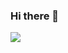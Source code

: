 ### Hi there 👋

<img align="left" src="https://github-readme-stats.vercel.app/api?username=DharmarajX24&count_private=true&show_icons=true" />

<!--
**DharmarajX24/DharmarajX24** is a ✨ _special_ ✨ repository because its `README.md` (this file) appears on your GitHub profile.

Here are some ideas to get you started:

- 🔭 I’m currently working on ...
- 🌱 I’m currently learning ...
- 👯 I’m looking to collaborate on ...
- 🤔 I’m looking for help with ...
- 💬 Ask me about ...
- 📫 How to reach me: ...
- 😄 Pronouns: ...
- ⚡ Fun fact: ...
-->
